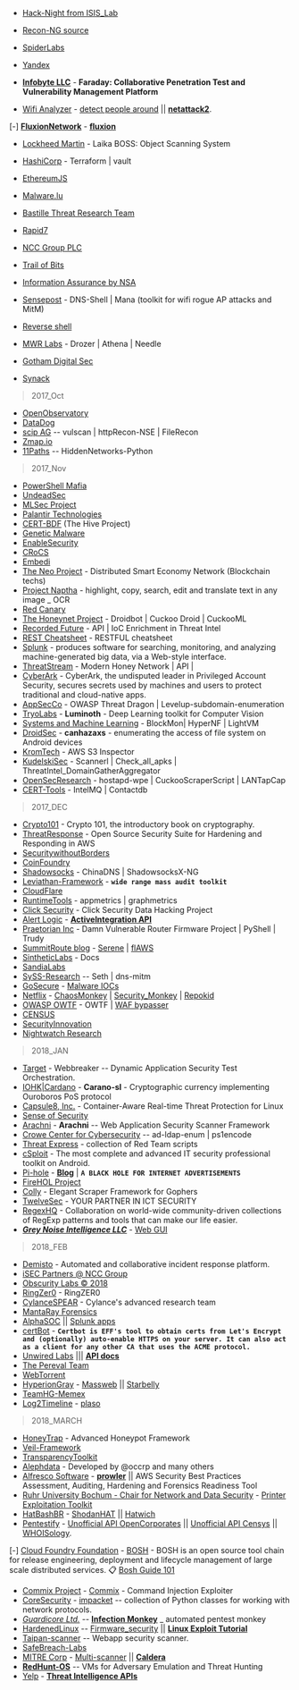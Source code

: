 + [Hack-Night from ISIS_Lab](https://github.com/isislab/Hack-Night)
+ [Recon-NG source](https://bitbucket.org/LaNMaSteR53/recon-ng) 
+ [SpiderLabs](https://github.com/SpiderLabs)
+ [Yandex](https://github.com/Yandex)
+ **[Infobyte LLC](https://github.com/infobyte)** - **Faraday: Collaborative Penetration Test and Vulnerability Management Platform**

+ [Wifi Analyzer](https://github.com/wi-fi-analyzer) - [detect people around](https://github.com/wi-fi-analyzer/howmanypeoplearearound) || **[netattack2](https://github.com/wi-fi-analyzer/netattack2)**. 

[-] **[FluxionNetwork](https://github.com/FluxionNetwork)** - **[fluxion](https://github.com/FluxionNetwork/fluxion)**

+ [Lockheed Martin](https://github.com/lmco) - Laika BOSS: Object Scanning System
+ [HashiCorp](https://github.com/hashicorp) - Terraform | vault 
+ [EthereumJS](https://github.com/ethereumjs)
+ [Malware.lu](https://github.com/MalwareLu)
+ [Bastille Threat Research Team](https://github.com/BastilleResearch)
+ [Rapid7](https://github.com/rapid7)
+ [NCC Group PLC](https://github.com/nccgroup)
+ [Trail of Bits](https://github.com/trailofbits)
+ [Information Assurance by NSA](https://github.com/iadgov)
+ [Sensepost](https://github.com/sensepost) - DNS-Shell | Mana (toolkit for wifi rogue AP attacks and MitM)

+ [Reverse shell](https://github.com/reverse-shell)
+ [MWR Labs](https://github.com/mwrlabs) - Drozer | Athena | Needle 

+ [Gotham Digital Sec](https://github.com/GDSSecurity)
+ [Synack](https://github.com/synack)
> 2017_Oct
+ [OpenObservatory](https://github.com/OpenObservatory)
+ [DataDog](https://github.com/DataDog)
+ [scip AG](https://github.com/scipag) -- vulscan | httpRecon-NSE | FileRecon
+ [Zmap.io](https://github.com/zmap)
+ [11Paths](https://github.com/ElevenPaths) -- HiddenNetworks-Python
> 2017_Nov
+ [PowerShell Mafia](https://github.com/PowerShellMafia)
+ [UndeadSec](https://github.com/UndeadSec)
+ [MLSec Project](https://github.com/mlsecproject)
+ [Palantir Technologies](https://github.com/palantir) 
+ [CERT-BDF](https://github.com/CERT-BDF) (The Hive Project) 
+ [Genetic Malware](https://github.com/Genetic-Malware)
+ [EnableSecurity](https://github.com/EnableSecurity) 
+ [CRoCS](https://github.com/crocs-muni) 
+ [Embedi](https://github.com/embedi) 
+ [The Neo Project](https://github.com/neo-project) - Distributed Smart Economy Network (Blockchain techs)
+ [Project Naptha](https://github.com/naptha) - highlight, copy, search, edit and translate text in any image _ OCR
+ [Red Canary](https://github.com/redcanaryco) 
+ [The Honeynet Project](https://github.com/honeynet) - Droidbot | Cuckoo Droid | CuckooML
+ [Recorded Future](https://github.com/recordedfuture) - API | IoC Enrichment in Threat Intel  
+ [REST Cheatsheet](https://github.com/RestCheatSheet) - RESTFUL cheatsheet 
+ [Splunk](https://github.com/splunk) - produces software for searching, monitoring, and analyzing machine-generated big data, via a Web-style interface.
+ [ThreatStream](https://github.com/threatstream) - Modern Honey Network | API | 
+ [CyberArk](https://github.com/cyberark) - CyberArk, the undisputed leader in Privileged Account Security, secures secrets used by machines and users to protect traditional and cloud-native apps.
+ [AppSecCo](https://github.com/appsecco) - OWASP Threat Dragon | Levelup-subdomain-enumeration 
+ [TryoLabs](https://github.com/tryolabs) - **Luminoth** - Deep Learning toolkit for Computer Vision 
+ [Systems and Machine Learning](https://github.com/sysml) - BlockMon| HyperNF | LightVM 
+ [DroidSec](https://github.com/droidsec) - **canhazaxs** - enumerating the access of file system on Android devices  
+ [KromTech](https://github.com/kromtech) - AWS S3 Inspector 
+ [KudelskiSec](https://github.com/kudelskisecurity) - Scannerl | Check_all_apks | ThreatIntel_DomainGatherAggregator
+ [OpenSecResearch](https://github.com/OpenSecurityResearch) - hostapd-wpe | CuckooScraperScript | LANTapCap
+ [CERT-Tools](https://github.com/certtools) - IntelMQ | Contactdb
> 2017_DEC
+ [Crypto101](https://github.com/crypto101) - Crypto 101, the introductory book on cryptography.
+ [ThreatResponse](https://github.com/ThreatResponse) - Open Source Security Suite for Hardening and Responding in AWS
+ [SecuritywithoutBorders](https://github.com/securitywithoutborders) 
+ [CoinFoundry](https://github.com/coinfoundry)
+ [Shadowsocks](https://github.com/shadowsocks) - ChinaDNS | ShadowsocksX-NG
+ [Leviathan-Framework](https://github.com/leviathan-framework) - **`wide range mass audit toolkit`**
+ [CloudFlare](https://github.com/cloudflare) 
+ [RuntimeTools](https://github.com/RuntimeTools) - appmetrics | graphmetrics
+ [Click Security](https://github.com/ClickSecurity) - Click Security Data Hacking Project
+ [Alert Logic](https://github.com/alertlogic) - **[ActiveIntegration API](https://docs.alertlogic.com/developer/AlertLogicActiveIntegrationAPIs.pdf)**
+ [Praetorian Inc](https://github.com/praetorian-inc) - Damn Vulnerable Router Firmware Project | PyShell | Trudy
+ [SummitRoute blog](https://summitroute.com/blog) - [Serene](https://summitroute.com/serene/) | [flAWS](http://flaws.cloud/) 
+ [SintheticLabs](https://github.com/SintheticLabs) - Docs
+ [SandiaLabs](https://github.com/sandialabs)
+ [SySS-Research](https://github.com/SySS-Research) -- Seth | dns-mitm 
+ [GoSecure](https://github.com/GoSecure/presentations) - [Malware IOCs](https://github.com/GoSecure/malware-ioc) 
+ [Netflix](https://github.com/Netflix) - [ChaosMonkey](https://github.com/Netflix/chaosmonkey) | [Security_Monkey]() | [Repokid](https://github.com/Netflix/repokid) 
+ [OWASP OWTF](https://github.com/owtf) - OWTF | [WAF bypasser](https://github.com/owtf/wafbypasser)
+ [CENSUS](https://github.com/CENSUS) 
+ [SecurityInnovation](https://github.com/SecurityInnovation) 
+ [Nightwatch Research](https://github.com/nightwatchcybersecurity) 
> 2018_JAN
+ [Target](https://github.com/target) - Webbreaker -- Dynamic Application Security Test Orchestration. 
+ [IOHK|Cardano](https://github.com/input-output-hk) - **Carano-sl** - Cryptographic currency implementing Ouroboros PoS protocol
+ [Capsule8, Inc.](https://github.com/capsule8) - Container-Aware Real-time Threat Protection for Linux
+ [Sense of Security](https://github.com/sense-of-security) 
+ [Arachni](https://github.com/Arachni) - **Arachni** -- Web Application Security Scanner Framework
+ [Crowe Center for Cybersecurity](https://github.com/CroweCybersecurity) -- ad-ldap-enum | ps1encode
+ [Threat Express](https://github.com/threatexpress) - collection of Red Team scripts
+ [cSploit](https://github.com/cSploit) - The most complete and advanced IT security professional toolkit on Android.
+ [Pi-hole](https://github.com/pi-hole/) - **[Blog](https://pi-hole.net/)** | **```A BLACK HOLE FOR INTERNET ADVERTISEMENTS```**
+ [FireHOL Project](https://github.com/firehol) 
+ [Colly](https://github.com/gocolly) - Elegant Scraper Framework for Gophers 
+ [TwelveSec](https://github.com/twelvesec) - YOUR PARTNER IN ICT SECURITY
+ [RegexHQ](https://github.com/regexhq) - Collaboration on world-wide community-driven collections of RegExp patterns and tools that can make our life easier.
+ ***[Grey Noise Intelligence LLC](https://github.com/GreyNoise-Intelligence)*** - [Web GUI](https://github.com/cbuto/greynoise-visualizer)
> 2018_FEB
+ [Demisto](https://github.com/demisto) - Automated and collaborative incident response platform.
+ [iSEC Partners @ NCC Group](https://github.com/iSECPartners) 
+ [Obscurity Labs © 2018](https://github.com/obscuritylabs) 
+ [RingZer0](https://github.com/TheRingZer0Team) - RingZER0 
+ [CylanceSPEAR](https://github.com/CylanceSPEAR) - Cylance's advanced research team
+ [MantaRay Forensics](https://github.com/mantarayforensics)
+ [AlphaSOC](https://github.com/alphasoc) || [Splunk apps](https://splunkbase.splunk.com/apps/#/author/alphasoc) 
+ [certBot](https://github.com/certbot) - **```Certbot is EFF's tool to obtain certs from Let's Encrypt and (optionally) auto-enable HTTPS on your server. It can also act as a client for any other CA that uses the ACME protocol.```**
+ [Unwired Labs](https://github.com/unwiredlabs) ||| **[API docs](https://unwiredlabs.com/api)**
+ [The Pereval Team](https://github.com/pereval-team) 
+ [WebTorrent](https://github.com/webtorrent) 
+ [HyperionGray](https://github.com/HyperionGray) - [Massweb](https://github.com/HyperionGray/massweb) || [Starbelly](https://github.com/HyperionGray/starbelly) 
+ [TeamHG-Memex](https://github.com/TeamHG-Memex) 
+ [Log2Timeline](https://github.com/log2timeline) - [plaso](https://github.com/log2timeline/plaso)  
> 2018_MARCH
+ [HoneyTrap](https://github.com/honeytrap) - Advanced Honeypot Framework 
+ [Veil-Framework](https://github.com/Veil-Framework) 
+ [TransparencyToolkit](https://github.com/TransparencyToolkit/TransparencyToolkit) 
+ [Alephdata](https://github.com/alephdata) - Developed by @occrp and many others
+ [Alfresco Software](https://github.comS/Alfresco) - **[prowler](https://github.com/Alfresco/prowler)** || AWS Security Best Practices Assessment, Auditing, Hardening and Forensics Readiness Tool
+ [Ruhr University Bochum - Chair for Network and Data Security](https://github.com/RUB-NDS) - [Printer Exploitation Toolkit](https://github.com/RUB-NDS/PRET)
+ [HatBashBR](https://github.com/HatBashBR) - [ShodanHAT](https://github.com/HatBashBR/ShodanHat) || [Hatwich](https://github.com/HatBashBR/Hatwitch) 
+ [Pentestify](https://github.com/pentestify) - [Unofficial API OpenCorporates](https://github.com/pentestify/opencorporates) || [Unofficial API Censys](https://github.com/pentestify/censys) || [WHOISology](https://github.com/pentestify/whoisology).
 
[-] [Cloud Foundry Foundation](https://github.com/cloudfoundry) - [BOSH](https://github.com/cloudfoundry/bosh) - BOSH is an open source tool chain for release engineering, deployment and lifecycle management of large scale distributed services. 📋 [Bosh Guide 101](https://mariash.github.io/learn-bosh/#introduction) 

+ [Commix Project](https://github.com/commixproject) - [Commix](https://github.com/commixproject/commix) - Command Injection Exploiter
+ [CoreSecurity](https://github.com/CoreSecurity) - [impacket](https://github.com/CoreSecurity/impacket) -- collection of Python classes for working with network protocols.
+ _[Guardicore Ltd.](https://github.com/guardicore)_ -- **[Infection Monkey](https://github.com/guardicore/monkey)** _ automated pentest monkey
+ [HardenedLinux](https://github.com/hardenedlinux) -- [Firmware_security](https://github.com/hardenedlinux/firmware-anatomy/blob/master/hack_ME/firmware_security.md) || **[Linux Exploit Tutorial](https://github.com/hardenedlinux/linux-exploit-development-tutorial)** 
+ [Taipan-scanner](https://github.com/taipan-scanner/Taipan) -- Webapp security scanner. 
+ [SafeBreach-Labs](https://github.com/SafeBreach-Labs) 
+ [MITRE Corp](https://github.com/mitre) - [Multi-scanner](https://github.com/mitre/multiscanner) || **[Caldera](https://github.com/mitre/caldera)**
+ **[RedHunt-OS](https://github.com/redhuntlabs/RedHunt-OS)** -- VMs for Adversary Emulation and Threat Hunting
+ [Yelp](https://github.com/Yelp) - **[Threat Intelligence APIs](https://github.com/Yelp/threat_intel)** 
